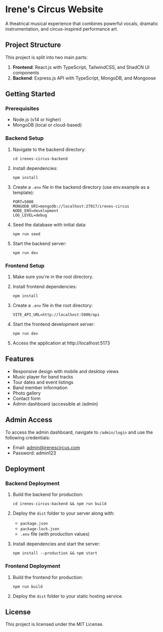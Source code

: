 # Irene's Circus Website

A theatrical musical experience that combines powerful vocals, dramatic instrumentation, and circus-inspired performance art.

## Project Structure

This project is split into two main parts:

1. **Frontend**: React.js with TypeScript, TailwindCSS, and ShadCN UI components
2. **Backend**: Express.js API with TypeScript, MongoDB, and Mongoose

## Getting Started

### Prerequisites

- Node.js (v14 or higher)
- MongoDB (local or cloud-based)

### Backend Setup

1. Navigate to the backend directory:
   ```
   cd irenes-circus-backend
   ```

2. Install dependencies:
   ```
   npm install
   ```

3. Create a `.env` file in the backend directory (use env.example as a template):
   ```
   PORT=5000
   MONGODB_URI=mongodb://localhost:27017/irenes-circus
   NODE_ENV=development
   LOG_LEVEL=debug
   ```

4. Seed the database with initial data:
   ```
   npm run seed
   ```

5. Start the backend server:
   ```
   npm run dev
   ```

### Frontend Setup

1. Make sure you're in the root directory.

2. Install frontend dependencies:
   ```
   npm install
   ```

3. Create a `.env` file in the root directory:
   ```
   VITE_API_URL=http://localhost:5000/api
   ```

4. Start the frontend development server:
   ```
   npm run dev
   ```

5. Access the application at http://localhost:5173

## Features

- Responsive design with mobile and desktop views
- Music player for band tracks
- Tour dates and event listings
- Band member information
- Photo gallery
- Contact form
- Admin dashboard (accessible at /admin)

## Admin Access

To access the admin dashboard, navigate to `/admin/login` and use the following credentials:

- Email: admin@irenescircus.com
- Password: admin123

## Deployment

### Backend Deployment

1. Build the backend for production:
   ```
   cd irenes-circus-backend && npm run build
   ```

2. Deploy the `dist` folder to your server along with:
   - `package.json`
   - `package-lock.json`
   - `.env` file (with production values)

3. Install dependencies and start the server:
   ```
   npm install --production && npm start
   ```

### Frontend Deployment

1. Build the frontend for production:
   ```
   npm run build
   ```

2. Deploy the `dist` folder to your static hosting service.

## License

This project is licensed under the MIT License.
